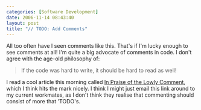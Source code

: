 ```yaml
---
categories: [Software Development]
date: 2006-11-14 08:43:40
layout: post
title: "// TODO: Add Comments"
---
```

All too often have I seen comments like this. That's if I'm lucky enough to see comments at all! I'm quite a big advocate of comments in code. I don't agree with the age-old philosophy of:<blockquote>If the code was hard to write, it should be hard to read as well!</blockquote>I read a cool article this morning called <a href="http://www.developer.com/design/article.php/3642901" title="In Praise of the Lowly Comment" target="_blank">In Praise of the Lowly Comment</a>, which I think hits the mark nicely. I think I might just email this link around to my current workmates, as I don't think they realise that commenting should consist of more that 'TODO's.
